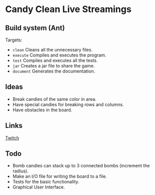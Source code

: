 # Candy Clean Live Streamings

## Build system (Ant)

Targets:

- `clean` Cleans all the unnecessary files.
- `execute` Compiles and executes the program.
- `test` Compiles and executes all the tests.
- `jar` Creates a jar file to share the game.
- `document` Generates the documentation.

## Ideas

- Break candies of the same color in area.
- Have special candies for breaking rows and columns.
- Have obstacles in the board.

## Links

[Twitch](https://www.twitch.tv/samuelete_26)

## Todo

- Bomb candies can stack up to 3 connected bombs (increment the radius).
- Make an I/O file for writing the board to a file.
- Tests for the basic functionality.
- Graphical User Interface.
